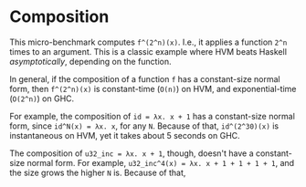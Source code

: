 Composition
===========

This micro-benchmark computes `f^(2^n)(x)`. I.e., it applies a function `2^n`
times to an argument. This is a classic example where HVM beats Haskell
*asymptotically*, depending on the function.

In general, if the composition of a function `f` has a constant-size normal
form, then `f^(2^n)(x)` is constant-time (`O(n)`) on HVM, and exponential-time
(`O(2^n)`) on GHC.

For example, the composition of `id = λx. x + 1` has a constant-size normal
form, since `id^N(x) = λx. x`, for any `N`. Because of that, `id^(2^30)(x)` is
instantaneous on HVM, yet it takes about 5 seconds on GHC. 

The composition of `u32_inc = λx. x + 1`, though, doesn't have a constant-size
normal form. For example, `u32_inc^4(x) = λx. x + 1 + 1 + 1 + 1`, and the size
grows the higher `N` is. Because of that, 
